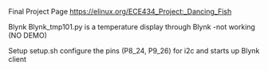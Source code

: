 Final Project Page
https://elinux.org/ECE434_Project:_Dancing_Fish

Blynk
Blynk_tmp101.py is a temperature display through Blynk -not working (NO DEMO)

Setup
setup.sh configure the pins (P8_24, P9_26) for i2c and starts up Blynk client
